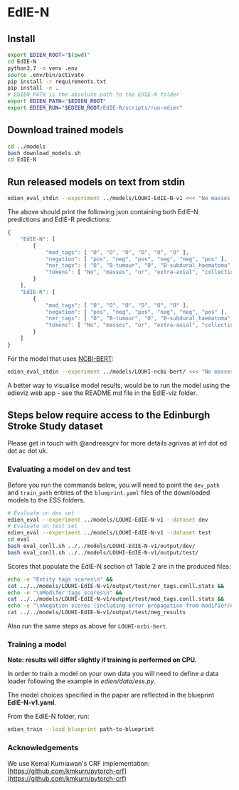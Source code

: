 # EdIE-N


## Install

```bash
export EDIEN_ROOT="$(pwd)"
cd EdIE-N
python3.7 -m venv .env
source .env/bin/activate
pip install -r requirements.txt
pip install -e .
# EDIEN_PATH is the absolute path to the EdIE-N folder
export EDIEN_PATH="$EDIEN_ROOT"
export EDIER_RUN="$EDIEN_ROOT/EdIE-R/scripts/run-edier"
```


## Download trained models

```bash
cd ../models
bash download_models.sh
cd EdIE-N
```


## Run released models on text from stdin

```bash
edien_eval_stdin --experiment ../models/LOUHI-EdIE-N-v1 <<< "No masses or extra-axial collections."
```

The above should print the following json containing both EdIE-N predictions and EdIE-R predictions:

```js
{
    "EdIE-N": [
        {
            "mod_tags": [ "O", "O", "O", "O", "O", "O" ],
            "negation": [ "pos", "neg", "pos", "neg", "neg", "pos" ],
            "ner_tags": [ "O", "B-tumour", "O", "B-subdural_haematoma", "I-subdural_haematoma", "O" ],
            "tokens": [ "No", "masses", "or", "extra-axial", "collections", "." ]
        }
    ],
    "EdIE-R": [
        {
            "mod_tags": [ "O", "O", "O", "O", "O", "O" ],
            "negation": [ "pos", "neg", "pos", "neg", "neg", "pos" ],
            "ner_tags": [ "O", "B-tumour", "O", "B-subdural_haematoma", "I-subdural_haematoma", "O" ],
            "tokens": [ "No", "masses", "or", "extra-axial", "collections", "." ]
        }
    ]
}
```

For the model that uses [NCBI-BERT](https://github.com/ncbi-nlp/bluebert):

```bash
edien_eval_stdin --experiment ../models/LOUHI-ncbi-bert/ <<< "No masses or extra-axial collections."
```

A better way to visualise model results, would be to run the model using the edieviz web app - see the README.md file in the EdIE-viz folder.


## Steps below require access to the Edinburgh Stroke Study dataset

Please get in touch with @andreasgrv for more details agrivas at inf dot ed dot ac dot uk.

### Evaluating a model on dev and test

Before you run the commands below, you will need to point the `dev_path` and `train_path` entries of the `blueprint.yaml` files of the downloaded models to the ESS folders.

```bash
# Evaluate on dev set
edien_eval --experiment ../models/LOUHI-EdIE-N-v1 --dataset dev
# Evaluate on test set
edien_eval --experiment ../models/LOUHI-EdIE-N-v1 --dataset test
cd eval
bash eval_conll.sh ../../models/LOUHI-EdIE-N-v1/output/dev/
bash eval_conll.sh ../../models/LOUHI-EdIE-N-v1/output/test/
```


Scores that populate the EdIE-N section of Table 2 are in the produced files:
```bash
echo -e "Entity tags scores\n" &&
cat ../../models/LOUHI-EdIE-N-v1/output/test/ner_tags.conll.stats &&
echo -e "\nModifer tags scores\n" &&
cat ../../models/LOUHI-EdIE-N-v1/output/test/mod_tags.conll.stats &&
echo -e "\nNegation scores (including error propagation from modifier/entity tagging)\n" &&
cat ../../models/LOUHI-EdIE-N-v1/output/test/neg_results
```

Also run the same steps as above for `LOUHI-ncbi-bert`.

### Training a model

**Note: results will differ slightly if training is performed on CPU.**

In order to train a model on your own data you will need to define a data loader following the example in *edien/data/ess.py*.

The model choices specified in the paper are reflected in the blueprint **EdIE-N-v1.yaml**.

From the EdIE-N folder, run:

```bash
edien_train --load_blueprint path-to-blueprint
```


### Acknowledgements

We use Kemal Kurniawan's CRF implementation: [https://github.com/kmkurn/pytorch-crf](https://github.com/kmkurn/pytorch-crf)
